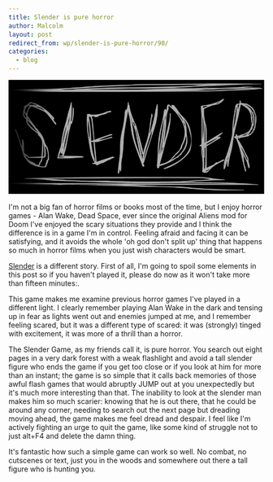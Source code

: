 ```yaml
---
title: Slender is pure horror
author: Malcolm
layout: post
redirect_from: wp/slender-is-pure-horror/98/
categories:
  - blog
---
```

![Slender](/assets/slender.png)

I'm not a big fan of horror films or books most of the time, but I enjoy horror games - Alan Wake, Dead Space, ever since the original Aliens mod for Doom I've enjoyed the scary situations they provide and I think the difference is in a game I'm in control. Feeling afraid and facing it can be satisfying, and it avoids the whole 'oh god don't split up' thing that happens so much in horror films when you just wish characters would be smart.

[Slender][1] is a different story. First of all, I'm going to spoil some elements in this post so if you haven't played it, please do now as it won't take more than fifteen minutes:.

This game makes me examine previous horror games I've played in a different light. I clearly remember playing Alan Wake in the dark and tensing up in fear as lights went out and enemies jumped at me, and I remember feeling scared, but it was a different type of scared: it was (strongly) tinged with excitement, it was more of a thrill than a horror.

The Slender Game, as my friends call it, is pure horror. You search out eight pages in a very dark forest with a weak flashlight and avoid a tall slender figure who ends the game if you get too close or if you look at him for more than an instant; the game is so simple that it calls back memories of those awful flash games that would abruptly JUMP out at you unexpectedly but it's much more interesting than that. The inability to look at the slender man makes him so much scarier: knowing that he is out there, that he could be around any corner, needing to search out the next page but dreading moving ahead, the game makes me feel dread and despair. I feel like I'm actively fighting an urge to quit the game, like some kind of struggle not to just alt+F4 and delete the damn thing.

It's fantastic how such a simple game can work so well. No combat, no cutscenes or text, just you in the woods and somewhere out there a tall figure who is hunting you.

 [1]: http://www.parsecproductions.net/slender/